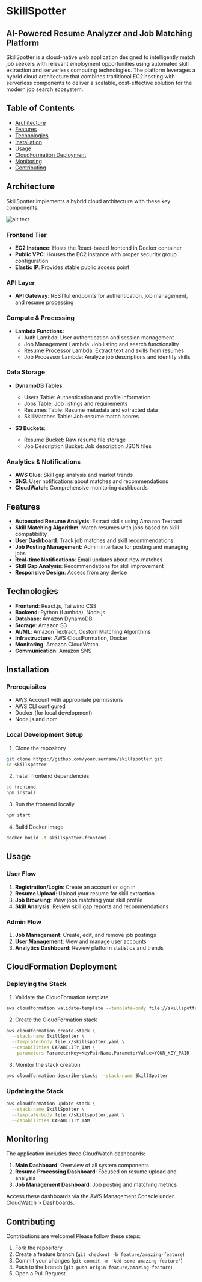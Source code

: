 # SkillSpotter

## AI-Powered Resume Analyzer and Job Matching Platform

SkillSpotter is a cloud-native web application designed to intelligently match job seekers with relevant employment opportunities using automated skill extraction and serverless computing technologies. The platform leverages a hybrid cloud architecture that combines traditional EC2 hosting with serverless components to deliver a scalable, cost-effective solution for the modern job search ecosystem.

## Table of Contents

- [Architecture](#architecture)
- [Features](#features)
- [Technologies](#technologies)
- [Installation](#installation)
- [Usage](#usage)
- [CloudFormation Deployment](#cloudformation-deployment)
- [Monitoring](#monitoring)
- [Contributing](#contributing)

## Architecture

SkillSpotter implements a hybrid cloud architecture with these key components:

![alt text](image.png)

### Frontend Tier
- **EC2 Instance**: Hosts the React-based frontend in Docker container
- **Public VPC**: Houses the EC2 instance with proper security group configuration
- **Elastic IP**: Provides stable public access point

### API Layer
- **API Gateway**: RESTful endpoints for authentication, job management, and resume processing

### Compute & Processing
- **Lambda Functions**:
  - Auth Lambda: User authentication and session management
  - Job Management Lambda: Job listing and search functionality
  - Resume Processor Lambda: Extract text and skills from resumes
  - Job Processor Lambda: Analyze job descriptions and identify skills

### Data Storage
- **DynamoDB Tables**:
  - Users Table: Authentication and profile information
  - Jobs Table: Job listings and requirements
  - Resumes Table: Resume metadata and extracted data
  - SkillMatches Table: Job-resume match scores

- **S3 Buckets**:
  - Resume Bucket: Raw resume file storage
  - Job Description Bucket: Job description JSON files

### Analytics & Notifications
- **AWS Glue**: Skill gap analysis and market trends
- **SNS**: User notifications about matches and recommendations
- **CloudWatch**: Comprehensive monitoring dashboards

## Features

- **Automated Resume Analysis**: Extract skills using Amazon Textract
- **Skill Matching Algorithm**: Match resumes with jobs based on skill compatibility
- **User Dashboard**: Track job matches and skill recommendations
- **Job Posting Management**: Admin interface for posting and managing jobs
- **Real-time Notifications**: Email updates about new matches
- **Skill Gap Analysis**: Recommendations for skill improvement
- **Responsive Design**: Access from any device

## Technologies

- **Frontend**: React.js, Tailwind CSS
- **Backend**: Python (Lambda), Node.js
- **Database**: Amazon DynamoDB
- **Storage**: Amazon S3
- **AI/ML**: Amazon Textract, Custom Matching Algorithms
- **Infrastructure**: AWS CloudFormation, Docker
- **Monitoring**: Amazon CloudWatch
- **Communication**: Amazon SNS

## Installation

### Prerequisites

- AWS Account with appropriate permissions
- AWS CLI configured
- Docker (for local development)
- Node.js and npm

### Local Development Setup

1. Clone the repository
```bash
git clone https://github.com/yourusername/skillspotter.git
cd skillspotter
```

2. Install frontend dependencies
```bash
cd frontend
npm install
```

3. Run the frontend locally
```bash
npm start
```

4. Build Docker image
```bash
docker build -t skillspotter-frontend .
```

## Usage

### User Flow

1. **Registration/Login**: Create an account or sign in
2. **Resume Upload**: Upload your resume for skill extraction
3. **Job Browsing**: View jobs matching your skill profile
4. **Skill Analysis**: Review skill gap reports and recommendations

### Admin Flow

1. **Job Management**: Create, edit, and remove job postings
2. **User Management**: View and manage user accounts
3. **Analytics Dashboard**: Review platform statistics and trends

## CloudFormation Deployment

### Deploying the Stack

1. Validate the CloudFormation template
```bash
aws cloudformation validate-template --template-body file://skillspotter.yaml
```

2. Create the CloudFormation stack
```bash
aws cloudformation create-stack \
  --stack-name SkillSpotter \
  --template-body file://skillspotter.yaml \
  --capabilities CAPABILITY_IAM \
  --parameters ParameterKey=KeyPairName,ParameterValue=YOUR_KEY_PAIR
```

3. Monitor the stack creation
```bash
aws cloudformation describe-stacks --stack-name SkillSpotter
```

### Updating the Stack

```bash
aws cloudformation update-stack \
  --stack-name SkillSpotter \
  --template-body file://skillspotter.yaml \
  --capabilities CAPABILITY_IAM
```

## Monitoring

The application includes three CloudWatch dashboards:

1. **Main Dashboard**: Overview of all system components
2. **Resume Processing Dashboard**: Focused on resume upload and analysis
3. **Job Management Dashboard**: Job posting and matching metrics

Access these dashboards via the AWS Management Console under CloudWatch > Dashboards.

## Contributing

Contributions are welcome! Please follow these steps:

1. Fork the repository
2. Create a feature branch (`git checkout -b feature/amazing-feature`)
3. Commit your changes (`git commit -m 'Add some amazing feature'`)
4. Push to the branch (`git push origin feature/amazing-feature`)
5. Open a Pull Request

